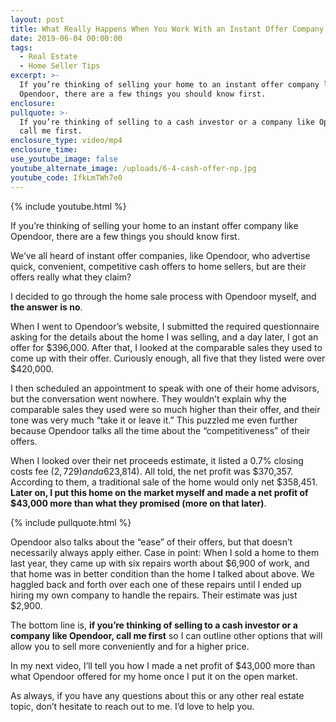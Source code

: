 ```yaml
---
layout: post
title: What Really Happens When You Work With an Instant Offer Company
date: 2019-06-04 00:00:00
tags:
  - Real Estate
  - Home Seller Tips
excerpt: >-
  If you’re thinking of selling your home to an instant offer company like
  Opendoor, there are a few things you should know first.
enclosure:
pullquote: >-
  If you’re thinking of selling to a cash investor or a company like Opendoor,
  call me first.
enclosure_type: video/mp4
enclosure_time:
use_youtube_image: false
youtube_alternate_image: /uploads/6-4-cash-offer-np.jpg
youtube_code: IfkLmTWh7e0
---
```


{% include youtube.html %}

If you’re thinking of selling your home to an instant offer company like Opendoor, there are a few things you should know first.

We’ve all heard of instant offer companies, like Opendoor, who advertise quick, convenient, competitive cash offers to home sellers, but are their offers really what they claim?

I decided to go through the home sale process with Opendoor myself, and **the answer is no**.

When I went to Opendoor’s website, I submitted the required questionnaire asking for the details about the home I was selling, and a day later, I got an offer for $396,000. After that, I looked at the comparable sales they used to come up with their offer. Curiously enough, all five that they listed were over $420,000.

I then scheduled an appointment to speak with one of their home advisors, but the conversation went nowhere. They wouldn’t explain why the comparable sales they used were so much higher than their offer, and their tone was very much “take it or leave it.” This puzzled me even further because Opendoor talks all the time about the “competitiveness” of their offers.

When I looked over their net proceeds estimate, it listed a 0.7% closing costs fee ($2,729) and a 6% service fee ($23,814). All told, the net profit was $370,357. According to them, a traditional sale of the home would only net $358,451. **Later on, I put this home on the market myself and made a net profit of $43,000 more than what they promised (more on that later)**.

{% include pullquote.html %}

Opendoor also talks about the “ease” of their offers, but that doesn’t necessarily always apply either. Case in point: When I sold a home to them last year, they came up with six repairs worth about $6,900 of work, and that home was in better condition than the home I talked about above. We haggled back and forth over each one of these repairs until I ended up hiring my own company to handle the repairs. Their estimate was just $2,900.

The bottom line is, **if you’re thinking of selling to a cash investor or a company like Opendoor, call me first** so I can outline other options that will allow you to sell more conveniently and for a higher price.

In my next video, I’ll tell you how I made a net profit of $43,000 more than what Opendoor offered for my home once I put it on the open market.

As always, if you have any questions about this or any other real estate topic, don’t hesitate to reach out to me. I’d love to help you.